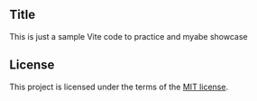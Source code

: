 ## Title

This is just a sample Vite code to practice and myabe showcase

## License

This project is licensed under the terms of the [MIT license](https://github.com/SafdarJamal/vite-template-react/blob/main/LICENSE).
